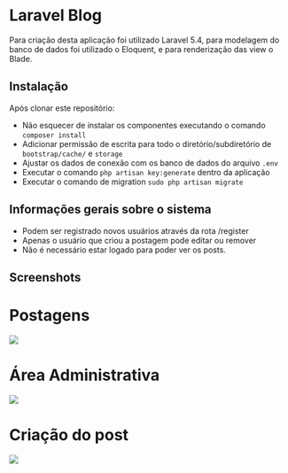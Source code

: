 # Laravel Blog 
Para criação desta aplicação foi utilizado Laravel 5.4, para modelagem
do banco de dados foi utilizado o Eloquent, e para renderização das view o Blade.

## Instalação
Após clonar este repositório:
* Não esquecer de instalar os componentes executando o comando `composer install`
* Adicionar permissão de escrita para todo o diretório/subdiretório de `bootstrap/cache/` e `storage`
* Ajustar os dados de conexão com os banco de dados do arquivo `.env`
* Executar o comando `php artisan key:generate` dentro da aplicação
* Executar o comando de migration `sudo php artisan migrate`

## Informações gerais sobre o sistema
* Podem ser registrado novos usuários através da rota /register 
* Apenas o usuário que criou a postagem pode editar ou remover
* Não é necessário estar logado para poder ver os posts.

## Screenshots

# Postagens
![](https://lh6.googleusercontent.com/7djpTPjMk77AX-UURSNskgMCK7_7FC7-KyW6aFJleOKakm4VzNA0IZ3hzkcoNHvEAKeJNycdSqK1bCs=w1366-h637)

# Área Administrativa
![](https://lh5.googleusercontent.com/C7ZqYver0ueW4nGwPT0-P4_vfk1jOb3MgNjDmlQGnJHjjnMejl2FqQnyyOW1K7koBf5WFexDA-WmO44=w1366-h637)

# Criação do post
![](https://lh4.googleusercontent.com/cqaqsK9VwsGA9ubeo-28wKSan9ZCg8Bfg9jRxtN9gHI96DRA1HLyB5XFm15JEBUmvgu2hPSxw9AamH4=w1366-h637)

